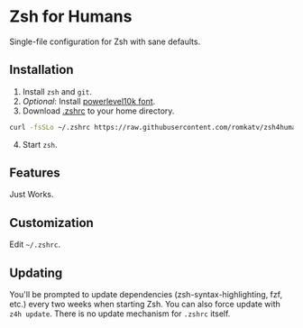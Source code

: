 # Zsh for Humans

Single-file configuration for Zsh with sane defaults.

## Installation

1. Install `zsh` and `git`.
2. *Optional*: Install [powerlevel10k font](
  https://github.com/romkatv/powerlevel10k/blob/master/README.md#meslo-nerd-font-patched-for-powerlevel10k).
3. Download [.zshrc](https://raw.githubusercontent.com/romkatv/zsh4humans/master/.zshrc) to your
   home directory.
```zsh
curl -fsSLo ~/.zshrc https://raw.githubusercontent.com/romkatv/zsh4humans/master/.zshrc
```
4. Start `zsh`.

## Features

Just Works.

## Customization

Edit `~/.zshrc`.

## Updating

You'll be prompted to update dependencies (zsh-syntax-highlighting, fzf, etc.) every two weeks when
starting Zsh. You can also force update with `z4h update`. There is no update mechanism for `.zshrc`
itself.
